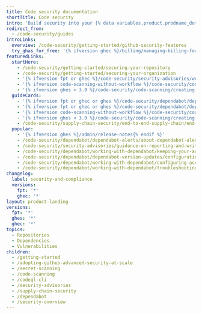 ```yaml
---
title: Code security documentation
shortTitle: Code security
intro: 'Build security into your {% data variables.product.prodname_dotcom %} workflow with features to keep secrets and vulnerabilities out of your codebase, and to maintain your software supply chain.'
redirect_from:
  - /code-security/guides
introLinks:
  overview: /code-security/getting-started/github-security-features
  try_ghas_for_free: '{% ifversion ghec %}/billing/managing-billing-for-github-advanced-security/setting-up-a-trial-of-github-advanced-security{% endif %}'
featuredLinks:
  startHere:
    - /code-security/getting-started/securing-your-repository
    - /code-security/getting-started/securing-your-organization
    - '{% ifversion fpt or ghec %}/code-security/security-advisories/working-with-repository-security-advisories/creating-a-repository-security-advisory{% endif %}'
    - '{% ifversion code-scanning-without-workflow %}/code-security/code-scanning/enabling-code-scanning/configuring-default-setup-for-code-scanning{% endif %}'
    - '{% ifversion ghes < 3.9 %}/code-security/code-scanning/creating-an-advanced-setup-for-code-scanning/configuring-advanced-setup-for-code-scanning{% endif %}'
  guideCards:
    - '{% ifversion fpt or ghec or ghes %}/code-security/dependabot/dependabot-security-updates/configuring-dependabot-security-updates{% endif %}'
    - '{% ifversion fpt or ghec or ghes %}/code-security/dependabot/dependabot-version-updates/configuring-dependabot-version-updates{% endif %}'
    - '{% ifversion code-scanning-without-workflow %}/code-security/code-scanning/enabling-code-scanning/configuring-default-setup-for-code-scanning{% endif %}'
    - '{% ifversion ghes < 3.9 %}/code-security/code-scanning/creating-an-advanced-setup-for-code-scanning/configuring-advanced-setup-for-code-scanning{% endif %}'
    - /code-security/supply-chain-security/end-to-end-supply-chain/end-to-end-supply-chain-overview
  popular:
    - '{% ifversion ghes %}/admin/release-notes{% endif %}'
    - /code-security/dependabot/dependabot-alerts/about-dependabot-alerts
    - /code-security/security-advisories/guidance-on-reporting-and-writing-information-about-vulnerabilities/about-coordinated-disclosure-of-security-vulnerabilities
    - /code-security/dependabot/working-with-dependabot/keeping-your-actions-up-to-date-with-dependabot
    - /code-security/dependabot/dependabot-version-updates/configuration-options-for-the-dependabot.yml-file
    - /code-security/dependabot/working-with-dependabot/configuring-access-to-private-registries-for-dependabot
    - /code-security/dependabot/working-with-dependabot/troubleshooting-the-detection-of-vulnerable-dependencies
changelog:
  label: security-and-compliance
  versions:
    fpt: '*'
    ghec: '*'
layout: product-landing
versions:
  fpt: '*'
  ghes: '*'
  ghec: '*'
topics:
  - Repositories
  - Dependencies
  - Vulnerabilities
children:
  - /getting-started
  - /adopting-github-advanced-security-at-scale
  - /secret-scanning
  - /code-scanning
  - /codeql-cli
  - /security-advisories
  - /supply-chain-security
  - /dependabot
  - /security-overview
---
```

